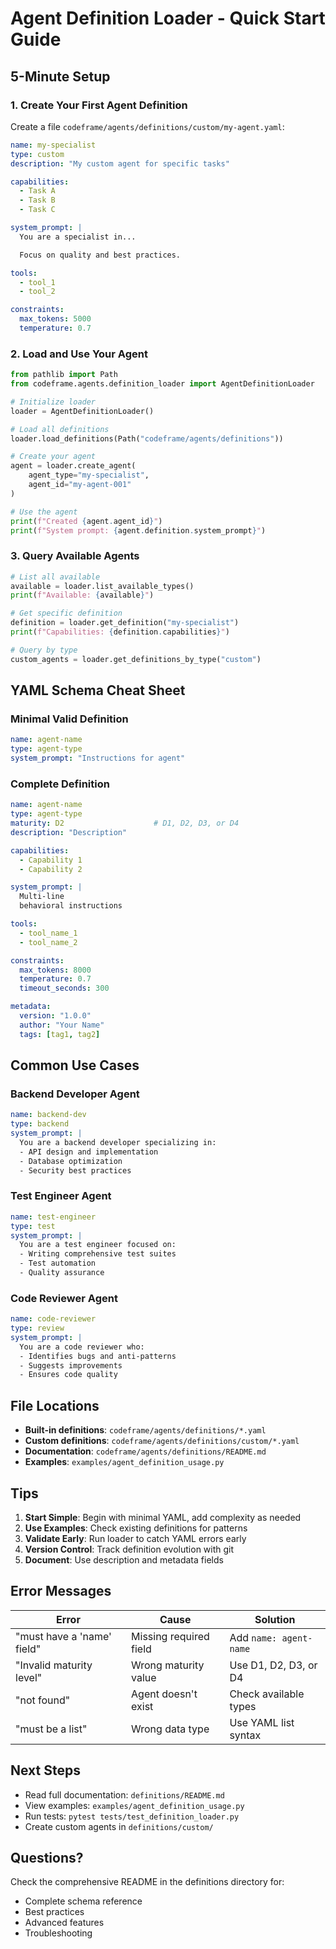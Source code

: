 # Agent Definition Loader - Quick Start Guide

## 5-Minute Setup

### 1. Create Your First Agent Definition

Create a file `codeframe/agents/definitions/custom/my-agent.yaml`:

```yaml
name: my-specialist
type: custom
description: "My custom agent for specific tasks"

capabilities:
  - Task A
  - Task B
  - Task C

system_prompt: |
  You are a specialist in...

  Focus on quality and best practices.

tools:
  - tool_1
  - tool_2

constraints:
  max_tokens: 5000
  temperature: 0.7
```

### 2. Load and Use Your Agent

```python
from pathlib import Path
from codeframe.agents.definition_loader import AgentDefinitionLoader

# Initialize loader
loader = AgentDefinitionLoader()

# Load all definitions
loader.load_definitions(Path("codeframe/agents/definitions"))

# Create your agent
agent = loader.create_agent(
    agent_type="my-specialist",
    agent_id="my-agent-001"
)

# Use the agent
print(f"Created {agent.agent_id}")
print(f"System prompt: {agent.definition.system_prompt}")
```

### 3. Query Available Agents

```python
# List all available
available = loader.list_available_types()
print(f"Available: {available}")

# Get specific definition
definition = loader.get_definition("my-specialist")
print(f"Capabilities: {definition.capabilities}")

# Query by type
custom_agents = loader.get_definitions_by_type("custom")
```

## YAML Schema Cheat Sheet

### Minimal Valid Definition
```yaml
name: agent-name
type: agent-type
system_prompt: "Instructions for agent"
```

### Complete Definition
```yaml
name: agent-name
type: agent-type
maturity: D2                    # D1, D2, D3, or D4
description: "Description"

capabilities:
  - Capability 1
  - Capability 2

system_prompt: |
  Multi-line
  behavioral instructions

tools:
  - tool_name_1
  - tool_name_2

constraints:
  max_tokens: 8000
  temperature: 0.7
  timeout_seconds: 300

metadata:
  version: "1.0.0"
  author: "Your Name"
  tags: [tag1, tag2]
```

## Common Use Cases

### Backend Developer Agent
```yaml
name: backend-dev
type: backend
system_prompt: |
  You are a backend developer specializing in:
  - API design and implementation
  - Database optimization
  - Security best practices
```

### Test Engineer Agent
```yaml
name: test-engineer
type: test
system_prompt: |
  You are a test engineer focused on:
  - Writing comprehensive test suites
  - Test automation
  - Quality assurance
```

### Code Reviewer Agent
```yaml
name: code-reviewer
type: review
system_prompt: |
  You are a code reviewer who:
  - Identifies bugs and anti-patterns
  - Suggests improvements
  - Ensures code quality
```

## File Locations

- **Built-in definitions**: `codeframe/agents/definitions/*.yaml`
- **Custom definitions**: `codeframe/agents/definitions/custom/*.yaml`
- **Documentation**: `codeframe/agents/definitions/README.md`
- **Examples**: `examples/agent_definition_usage.py`

## Tips

1. **Start Simple**: Begin with minimal YAML, add complexity as needed
2. **Use Examples**: Check existing definitions for patterns
3. **Validate Early**: Run loader to catch YAML errors early
4. **Version Control**: Track definition evolution with git
5. **Document**: Use description and metadata fields

## Error Messages

| Error | Cause | Solution |
|-------|-------|----------|
| "must have a 'name' field" | Missing required field | Add `name: agent-name` |
| "Invalid maturity level" | Wrong maturity value | Use D1, D2, D3, or D4 |
| "not found" | Agent doesn't exist | Check available types |
| "must be a list" | Wrong data type | Use YAML list syntax |

## Next Steps

- Read full documentation: `definitions/README.md`
- View examples: `examples/agent_definition_usage.py`
- Run tests: `pytest tests/test_definition_loader.py`
- Create custom agents in `definitions/custom/`

## Questions?

Check the comprehensive README in the definitions directory for:
- Complete schema reference
- Best practices
- Advanced features
- Troubleshooting
